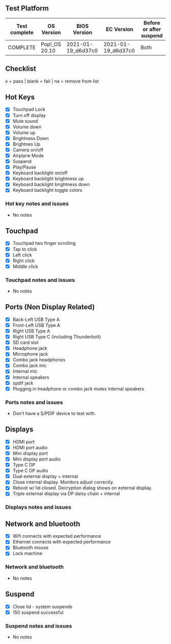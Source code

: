 ## Test Platform

| Test complete | OS Version     | BIOS Version       | EC Version         | Before or after suspend |
| ------------- | -------------- | -----------------  | -----------------  | ----------------------- |
|   COMPLETE    | Pop!\_OS 20.10 | 2021-01-19_d6d37c0 | 2021-01-19_d6d37c0 | Both                    |

## Checklist
x = pass | blank = fail | na = remove from list

## Hot Keys

- [x] Touchpad Lock
- [x] Turn off display
- [x] Mute sound
- [x] Volume down
- [x] Volume up
- [x] Brightness Down
- [x] Brightnes Up
- [x] Camera on/off
- [x] Airplane Mode
- [x] Suspend
- [x] Play/Pause
- [x] Keyboard backlight on/off
- [x] Keyboard backlight brightness up
- [x] Keyboard backlight brightness down
- [x] Keyboard backlight toggle colors

### Hot key notes and issues

- No notes

## Touchpad

- [x] Touchpad two finger scrolling 
- [x] Tap to click
- [x] Left click
- [x] Right click
- [x] Middle click

### Touchpad notes and issues

- No notes

## Ports (Non Display Related)

- [x] Back-Left USB Type A
- [x] Front-Left USB Type A
- [x] Right USB Type A
- [x] Right USB Type C (including Thunderbolt)
- [x] SD card slot
- [x] Headphone jack
- [x] Microphone jack
- [x] Combo jack headphones
- [x] Combo jack mic
- [x] Internal mic
- [x] Internal speakers
- [x] spdif jack
- [x] Plugging in headphone or combo jack mutes internal speakers

### Ports notes and issues

- Don't have a S/PDIF device to test with.

## Displays

- [x] HDMI port
- [x] HDMI port audio
- [x] Mini display port
- [x] Mini display port audio
- [x] Type C DP
- [x] Type C DP audio
- [x] Dual external display + internal
- [x] Close internal display. Monitors adjust correctly.
- [x] Reboot w/ lid closed. Decryption dialog shows on external display.
- [x] Triple external display via DP daisy chain + internal

### Displays notes and issues

## Network and bluetooth

- [x] Wifi connects with expected performance
- [x] Ethernet connects with expected performance
- [x] Bluetooth mouse
- [x] Lock machine

### Network and bluetooth

- No notes

## Suspend

- [x] Close lid - system suspends
- [x] 150 suspend successful

### Suspend notes and issues

- No notes

